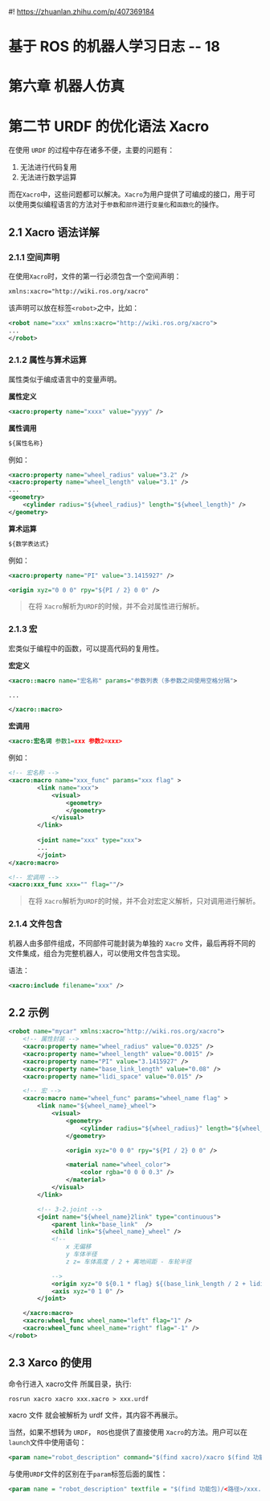 #! https://zhuanlan.zhihu.com/p/407369184
# 基于 ROS 的机器人学习日志 -- 18

# 第六章 机器人仿真
# 第二节 URDF 的优化语法 Xacro

在使用 `URDF` 的过程中存在诸多不便，主要的问题有：

1. 无法进行代码复用
2. 无法进行数学运算

而在`Xacro`中，这些问题都可以解决。`Xacro`为用户提供了可编成的接口，用于可以使用类似编程语言的方法对于`参数`和`部件`进行`变量化`和`函数化`的操作。

## 2.1 Xacro 语法详解

### 2.1.1 空间声明

在使用`Xacro`时，文件的第一行必须包含一个空间声明：

```xml
xmlns:xacro="http://wiki.ros.org/xacro"
```

该声明可以放在标签`<robot>`之中，比如：

```xml
<robot name="xxx" xmlns:xacro="http://wiki.ros.org/xacro">
...
</robot>
```

### 2.1.2 属性与算术运算

属性类似于编成语言中的变量声明。

**属性定义**

```xml
<xacro:property name="xxxx" value="yyyy" />
```

**属性调用**

```xml
${属性名称}
```

例如：

```xml
<xacro:property name="wheel_radius" value="3.2" />
<xacro:property name="wheel_length" value="3.1" />
...
<geometry>
    <cylinder radius="${wheel_radius}" length="${wheel_length}" />
</geometry>
```

**算术运算**

```xml
${数学表达式}
```

例如：

```xml
<xacro:property name="PI" value="3.1415927" />

<origin xyz="0 0 0" rpy="${PI / 2} 0 0" />
```
>在将 `Xacro`解析为`URDF`的时候，并不会对属性进行解析。

### 2.1.3 宏

宏类似于编程中的函数，可以提高代码的复用性。

**宏定义**

```xml
<xacro::macro name="宏名称" params="参数列表（多参数之间使用空格分隔">

...

</xacro::macro>
```

**宏调用**

```xml
<xacro:宏名词 参数1=xxx 参数2=xxx>
```

例如：

```xml
<!-- 宏名称 -->
<xacro:macro name="xxx_func" params="xxx flag" >
        <link name="xxx">
            <visual>
                <geometry>
                </geometry>
            </visual>
        </link>
    
        <joint name="xxx" type="xxx">
        ...
        </joint>
</xacro:macro>

<!-- 宏调用 -->
<xacro:xxx_func xxx="" flag=""/>
```

>在将 `Xacro`解析为`URDF`的时候，并不会对宏定义解析，只对调用进行解析。

### 2.1.4 文件包含

机器人由多部件组成，不同部件可能封装为单独的 `Xacro` 文件，最后再将不同的文件集成，组合为完整机器人，可以使用文件包含实现。

语法：

```xml
<xacro:include filename="xxx" />
```

## 2.2 示例

```xml
<robot name="mycar" xmlns:xacro="http://wiki.ros.org/xacro">
    <!-- 属性封装 -->
    <xacro:property name="wheel_radius" value="0.0325" />
    <xacro:property name="wheel_length" value="0.0015" />
    <xacro:property name="PI" value="3.1415927" />
    <xacro:property name="base_link_length" value="0.08" />
    <xacro:property name="lidi_space" value="0.015" />

    <!-- 宏 -->
    <xacro:macro name="wheel_func" params="wheel_name flag" >
        <link name="${wheel_name}_wheel">
            <visual>
                <geometry>
                    <cylinder radius="${wheel_radius}" length="${wheel_length}" />
                </geometry>

                <origin xyz="0 0 0" rpy="${PI / 2} 0 0" />

                <material name="wheel_color">
                    <color rgba="0 0 0 0.3" />
                </material>
            </visual>
        </link>

        <!-- 3-2.joint -->
        <joint name="${wheel_name}2link" type="continuous">
            <parent link="base_link"  />
            <child link="${wheel_name}_wheel" />
            <!-- 
                x 无偏移
                y 车体半径
                z z= 车体高度 / 2 + 离地间距 - 车轮半径

            -->
            <origin xyz="0 ${0.1 * flag} ${(base_link_length / 2 + lidi_space - wheel_radius) * -1}" rpy="0 0 0" />
            <axis xyz="0 1 0" />
        </joint>

    </xacro:macro>
    <xacro:wheel_func wheel_name="left" flag="1" />
    <xacro:wheel_func wheel_name="right" flag="-1" />
</robot>
```

## 2.3 Xarco 的使用

命令行进入 xacro文件 所属目录，执行:

```
rosrun xacro xacro xxx.xacro > xxx.urdf
```

xacro 文件 就会被解析为 urdf 文件，其内容不再展示。

当然，如果不想转为 `URDF`， `ROS`也提供了直接使用 `Xacro`的方法。用户可以在`launch`文件中使用语句：

```xml
<param name="robot_description" command="$(find xacro)/xacro $(find 功能包)/<xacro文件的路径>/xxx.xacro" />
```

与使用`URDF`文件的区别在于`param`标签后面的属性：

```xml
<param name = "robot_description" textfile = "$(find 功能包)/<路径>/xxx.urdf"/>
```
